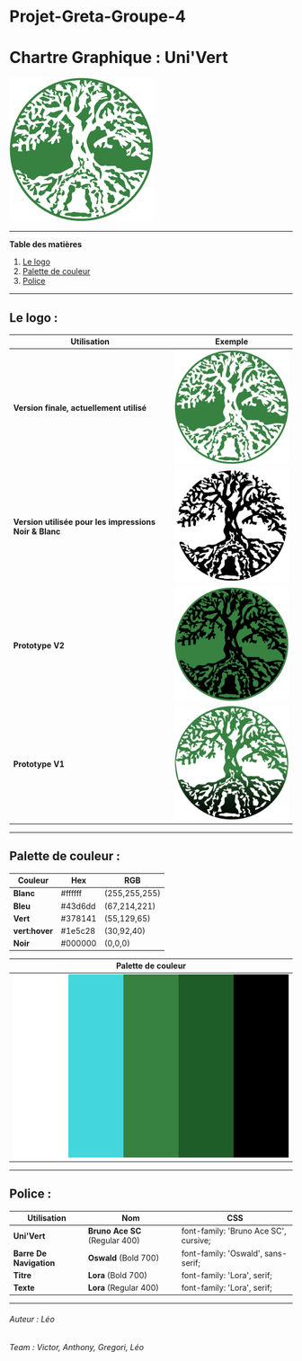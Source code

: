 ﻿# Projet-Greta-Groupe-4
# Chartre Graphique : Uni'Vert

![Logo](medias/new_logo-256x256V4.png)  

**********************
**Table des matières**

 1. [Le logo](#logo)
 2. [Palette de couleur](#couleur)
 3. [Police](#police)

****************
<div id='logo'/>  

## Le logo :

| Utilisation | Exemple |
| ------|----|
**Version finale, actuellement utilisé** | ![Logo](medias/new_logo-256x256V4.png)
**Version utilisée pour les impressions Noir & Blanc** | ![Logo](medias/new_logo-256x256V2.png)
**Prototype V2** | ![Logo](medias/new_logo-256x256V3.png)
**Prototype V1** | ![Logo](medias/new_logo-256x256.png)

*******************
<div id='couleur'/>

## Palette de couleur :

|Couleur | Hex | RGB |
|--- |--- |--- |
**Blanc** | #ffffff | (255,255,255)
**Bleu** | #43d6dd | (67,214,221)
**Vert** | #378141 | (55,129,65)
**vert:hover** | #1e5c28 | (30,92,40)
**Noir** | #000000 | (0,0,0)

|Palette de couleur|
|---|
|![Palette de couleur](medias/Markdown%20Univert%20Color%20Palette%20-%20color-hex.com.png)

*******************
<div id='police'/>

## Police :

|Utilisation| Nom | CSS |
|--- |--- |--- |
**Uni'Vert** | **Bruno Ace SC** (Regular 400) | font-family: 'Bruno Ace SC', cursive;
**Barre De Navigation** | **Oswald** (Bold 700) | font-family: 'Oswald', sans-serif;
**Titre** | **Lora** (Bold 700) | font-family: 'Lora', serif;
**Texte** | **Lora** (Regular 400)| font-family: 'Lora', serif;


*******************

###### Auteur : *Léo*

###### Team : *Victor, Anthony, Gregori, Léo*
